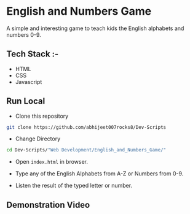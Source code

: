# English and Numbers Game

A simple and interesting game to teach kids the English alphabets and numbers 0-9.

## Tech Stack :-

- HTML
- CSS
- Javascript

## Run Local

* Clone this repository

```bash
git clone https://github.com/abhijeet007rocks8/Dev-Scripts
```

* Change Directory

```bash
cd Dev-Scripts/"Web Development/English_and_Numbers_Game/"
```

* Open `index.html` in browser.

* Type any of the English Alphabets from A-Z or Numbers from 0-9.

* Listen the result of the typed letter or number.

## Demonstration Video




